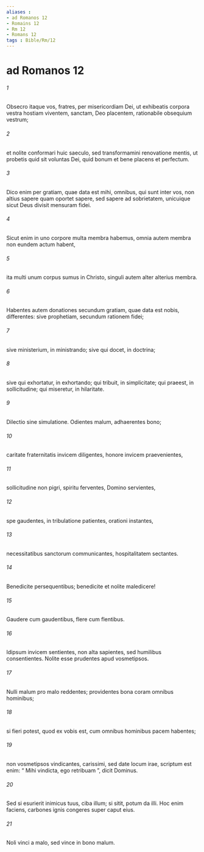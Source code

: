 ```yaml
---
aliases : 
- ad Romanos 12
- Romains 12
- Rm 12
- Romans 12
tags : Bible/Rm/12
---
```


# ad Romanos 12

###### 1
Obsecro itaque vos, fratres, per misericordiam Dei, ut exhibeatis corpora vestra hostiam viventem, sanctam, Deo placentem, rationabile obsequium vestrum; 
###### 2
et nolite conformari huic saeculo, sed transformamini renovatione mentis, ut probetis quid sit voluntas Dei, quid bonum et bene placens et perfectum.
###### 3
Dico enim per gratiam, quae data est mihi, omnibus, qui sunt inter vos, non altius sapere quam oportet sapere, sed sapere ad sobrietatem, unicuique sicut Deus divisit mensuram fidei. 
###### 4
Sicut enim in uno corpore multa membra habemus, omnia autem membra non eundem actum habent, 
###### 5
ita multi unum corpus sumus in Christo, singuli autem alter alterius membra. 
###### 6
Habentes autem donationes secundum gratiam, quae data est nobis, differentes: sive prophetiam, secundum rationem fidei; 
###### 7
sive ministerium, in ministrando; sive qui docet, in doctrina; 
###### 8
sive qui exhortatur, in exhortando; qui tribuit, in simplicitate; qui praeest, in sollicitudine; qui miseretur, in hilaritate.
###### 9
Dilectio sine simulatione. Odientes malum, adhaerentes bono; 
###### 10
caritate fraternitatis invicem diligentes, honore invicem praevenientes, 
###### 11
sollicitudine non pigri, spiritu ferventes, Domino servientes, 
###### 12
spe gaudentes, in tribulatione patientes, orationi instantes, 
###### 13
necessitatibus sanctorum communicantes, hospitalitatem sectantes. 
###### 14
Benedicite persequentibus; benedicite et nolite maledicere! 
###### 15
Gaudere cum gaudentibus, flere cum flentibus. 
###### 16
Idipsum invicem sentientes, non alta sapientes, sed humilibus consentientes. Nolite esse prudentes apud vosmetipsos.
###### 17
Nulli malum pro malo reddentes; providentes bona coram omnibus hominibus; 
###### 18
si fieri potest, quod ex vobis est, cum omnibus hominibus pacem habentes; 
###### 19
non vosmetipsos vindicantes, carissimi, sed date locum irae, scriptum est enim: “ Mihi vindicta, ego retribuam ”, dicit Dominus. 
###### 20
Sed si esurierit inimicus tuus, ciba illum; si sitit, potum da illi. Hoc enim faciens, carbones ignis congeres super caput eius. 
###### 21
Noli vinci a malo, sed vince in bono malum.
